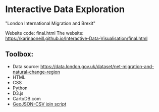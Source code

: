 # Interactive Data Exploration

"London International Migration and Brexit"

Website code: final.html
The website: https://karinaoneill.github.io/Interactive-Data-Visualisation/final.html

## Toolbox:

- Data source: https://data.london.gov.uk/dataset/net-migration-and-natural-change-region
- HTML
- CSS
- Python
- D3.js
- CartoDB.com
- [GeoJSON-CSV join script](https://github.com/gavinr/geojson-csv-join)
